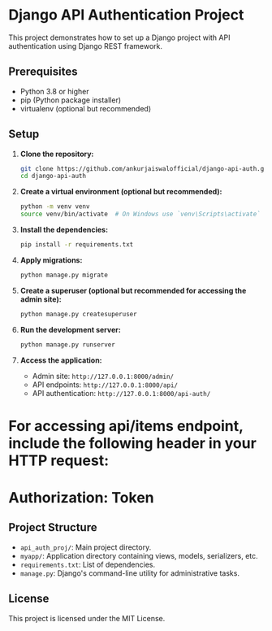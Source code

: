 # Django API Authentication Project

This project demonstrates how to set up a Django project with API authentication using Django REST framework.

## Prerequisites

- Python 3.8 or higher
- pip (Python package installer)
- virtualenv (optional but recommended)

## Setup

1. **Clone the repository:**

    ```bash
    git clone https://github.com/ankurjaiswalofficial/django-api-auth.git
    cd django-api-auth
    ```

2. **Create a virtual environment (optional but recommended):**

    ```bash
    python -m venv venv
    source venv/bin/activate  # On Windows use `venv\Scripts\activate`
    ```

3. **Install the dependencies:**

    ```bash
    pip install -r requirements.txt
    ```

4. **Apply migrations:**

    ```bash
    python manage.py migrate
    ```

5. **Create a superuser (optional but recommended for accessing the admin site):**

    ```bash
    python manage.py createsuperuser
    ```

6. **Run the development server:**

    ```bash
    python manage.py runserver
    ```

7. **Access the application:**

    - Admin site: `http://127.0.0.1:8000/admin/`
    - API endpoints: `http://127.0.0.1:8000/api/`
    - API authentication: `http://127.0.0.1:8000/api-auth/`

# For accessing api/items endpoint, include the following header in your HTTP request:
# Authorization: Token <authToken>
## Project Structure

- `api_auth_proj/`: Main project directory.
- `myapp/`: Application directory containing views, models, serializers, etc.
- `requirements.txt`: List of dependencies.
- `manage.py`: Django's command-line utility for administrative tasks.

## License

This project is licensed under the MIT License.
